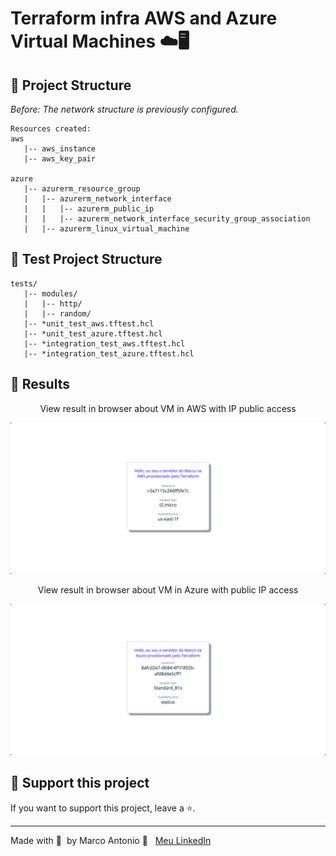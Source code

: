 # Terraform infra AWS and Azure Virtual Machines ☁️🖥️

## 📑 Project Structure

*Before:*
*The network structure is previously configured.*
```
Resources created:
aws
   |-- aws_instance
   |-- aws_key_pair
   
azure
   |-- azurerm_resource_group
   |   |-- azurerm_network_interface
   |   |   |-- azurerm_public_ip
   |   |   |-- azurerm_network_interface_security_group_association
   |   |-- azurerm_linux_virtual_machine
```

## 📑 Test Project Structure

```
tests/
   |-- modules/
   |   |-- http/
   |   |-- random/
   |-- *unit_test_aws.tftest.hcl
   |-- *unit_test_azure.tftest.hcl
   |-- *integration_test_aws.tftest.hcl
   |-- *integration_test_azure.tftest.hcl
```

## 🎯 Results

<p align="center">View result in browser about VM in AWS with IP public access</p>

<div align="center"><img width="600px"  src="https://github.com/mrk-qa/terraform-infra-aws-and-azure-vms/blob/92be9f641492d7768e65e3398251cbe1c9f794c2/assets/view_vm_aws.png">
</div>

<p align="center">View result in browser about VM in Azure with public IP access</p>

<div align="center"><img width="600px"  src="https://github.com/mrk-qa/terraform-infra-aws-and-azure-vms/blob/92be9f641492d7768e65e3398251cbe1c9f794c2/assets/view_vm_azure.png">
</div>

## 🔮 Support this project  

If you want to support this project, leave a ⭐.  

---  

Made with 💙 &nbsp;by Marco Antonio 👋 &nbsp; [Meu LinkedIn](https://www.linkedin.com/in/mrk-silva/)  